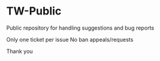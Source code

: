 # TW-Public
Public repository for handling suggestions and bug reports

Only one ticket per issue
No ban appeals/requests

Thank you
